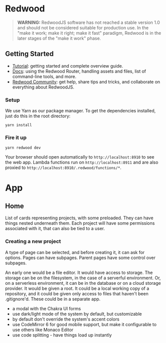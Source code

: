 # Redwood

> **WARNING:** RedwoodJS software has not reached a stable version 1.0 and should not be considered suitable for production use. In the "make it work; make it right; make it fast" paradigm, Redwood is in the later stages of the "make it work" phase.

## Getting Started
- [Tutorial](https://redwoodjs.com/tutorial/welcome-to-redwood): getting started and complete overview guide.
- [Docs](https://redwoodjs.com/docs/introduction): using the Redwood Router, handling assets and files, list of command-line tools, and more.
- [Redwood Community](https://community.redwoodjs.com): get help, share tips and tricks, and collaborate on everything about RedwoodJS.

### Setup

We use Yarn as our package manager. To get the dependencies installed, just do this in the root directory:

```terminal
yarn install
```

### Fire it up

```terminal
yarn redwood dev
```

Your browser should open automatically to `http://localhost:8910` to see the web app. Lambda functions run on `http://localhost:8911` and are also proxied to `http://localhost:8910/.redwood/functions/*`.

# App

## Home

List of cards representing projects, with some preloaded. They can have things nested underneath them.
Each project will have some permissions associated with it, that can also be tied to a user.

### Creating a new project

A type of page can be selected, and before creating it, it can ask for options. Pages can have subpages.
Parent pages have some control over subpages.

An early one would be a file editor. It would have access to storage. The storage can be on
the filesystem, in the case of a serverful environment. Or, on a serverless environment, it can
be in the database or on a cloud storage provider. It would be given a root. It could be a local
working copy of a repository, and it could be given only access to files that haven't been
.gitignore'd. These could be in a separate app.

- a modal with the Chakra UI forms
- use dark/light mode of the system by default, but customizable
- by default don't override the system's accent colors
- use CodeMirror 6 for good mobile support, but make it configurable to use others like Monaco Editor
- use code splitting - have things load up instantly
